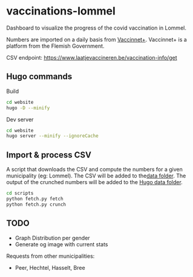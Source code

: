 # vaccinations-lommel
Dashboard to visualize the progress of the covid vaccination in Lommel.

Numbers are imported on a daily basis from [Vaccinnet+](https://www.laatjevaccineren.be/vaccinnet). Vaccinnet+ is a 
platform from the Flemish Government.

CSV endpoint: https://www.laatjevaccineren.be/vaccination-info/get

## Hugo commands

Build
```bash
cd website
hugo -D --minify
```

Dev server
```bash
cd website
hugo server --minify --ignoreCache
```

## Import & process CSV
A script that downloads the CSV and compute the numbers for a given municipality (eg: Lommel). The CSV will be added to 
the[data folder](./data). The output of the crunched numbers will be added to the [Hugo data folder](./website/data/).

```bash
cd scripts
python fetch.py fetch
python fetch.py crunch
```

## TODO 
- Graph Distribution per gender
- Generate og image with current stats

Requests from other municipalities:
- Peer, Hechtel, Hasselt, Bree

